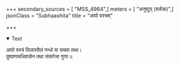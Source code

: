 +++
secondary_sources = [ "MSS_4964",]
meters = [ "अनुष्टुप् (श्लोक)",]
jsonClass = "Subhaashita"
title = "आपो वस्त्रम्"

+++

<details open><summary>Text</summary>

आपो वस्त्रं तिलास्तैलं गन्धो वा सयवा तथा।  
पुष्पाणामधिवासेन तथा संसर्गजा गुणाः॥
</details>
